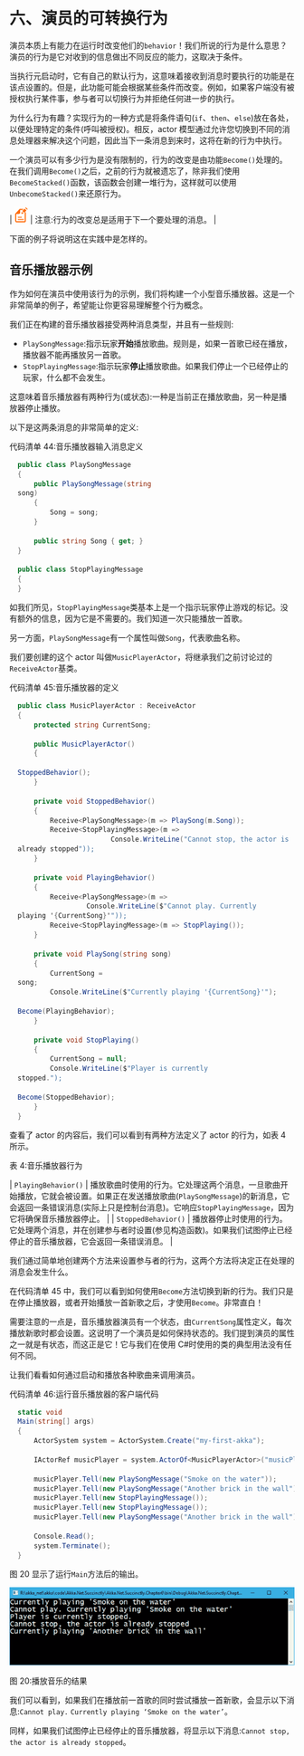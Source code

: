# 六、演员的可转换行为

演员本质上有能力在运行时改变他们的`behavior`！我们所说的行为是什么意思？演员的行为是它对收到的信息做出不同反应的能力，这取决于条件。

当执行元启动时，它有自己的默认行为，这意味着接收到消息时要执行的功能是在该点设置的。但是，此功能可能会根据某些条件而改变。例如，如果客户端没有被授权执行某件事，参与者可以切换行为并拒绝任何进一步的执行。

为什么行为有趣？实现行为的一种方式是将条件语句(`if`、`then`、`else`)放在各处，以便处理特定的条件(呼叫被授权)。相反，actor 模型通过允许您切换到不同的消息处理器来解决这个问题，因此当下一条消息到来时，这将在新的行为中执行。

一个演员可以有多少行为是没有限制的，行为的改变是由功能`Become()`处理的。在我们调用`Become()`之后，之前的行为就被遗忘了，除非我们使用`BecomeStacked()`函数，该函数会创建一堆行为，这样就可以使用`UnbecomeStacked()`来还原行为。

| ![](img/note.png) | 注意:行为的改变总是适用于下一个要处理的消息。 |

下面的例子将说明这在实践中是怎样的。

## 音乐播放器示例

作为如何在演员中使用该行为的示例，我们将构建一个小型音乐播放器。这是一个非常简单的例子，希望能让你更容易理解整个行为概念。

我们正在构建的音乐播放器接受两种消息类型，并且有一些规则:

*   `PlaySongMessage`:指示玩家**开始**播放歌曲。规则是，如果一首歌已经在播放，播放器不能再播放另一首歌。
*   `StopPlayingMessage`:指示玩家**停止**播放歌曲。如果我们停止一个已经停止的玩家，什么都不会发生。

这意味着音乐播放器有两种行为(或状态):一种是当前正在播放歌曲，另一种是播放器停止播放。

以下是这两条消息的非常简单的定义:

代码清单 44:音乐播放器输入消息定义

```cs
  public class PlaySongMessage
  {
      public PlaySongMessage(string
  song)
      {
          Song = song;
      }

      public string Song { get; }
  }

  public class StopPlayingMessage
  {
  }

```

如我们所见，`StopPlayingMessage`类基本上是一个指示玩家停止游戏的标记。没有额外的信息，因为它是不需要的。我们知道一次只能播放一首歌。

另一方面，`PlaySongMessage`有一个属性叫做`Song`，代表歌曲名称。

我们要创建的这个 actor 叫做`MusicPlayerActor`，将继承我们之前讨论过的`ReceiveActor`基类。

代码清单 45:音乐播放器的定义

```cs
  public class MusicPlayerActor : ReceiveActor
  {
      protected string CurrentSong;

      public MusicPlayerActor()
      {

  StoppedBehavior();
      }

      private void StoppedBehavior()
      {
          Receive<PlaySongMessage>(m => PlaySong(m.Song));
          Receive<StopPlayingMessage>(m => 
                         Console.WriteLine("Cannot stop, the actor is
  already stopped"));
      }

      private void PlayingBehavior()
      {
          Receive<PlaySongMessage>(m => 
                   Console.WriteLine($"Cannot play. Currently
  playing '{CurrentSong}'"));
          Receive<StopPlayingMessage>(m => StopPlaying());
      }

      private void PlaySong(string song)
      {
          CurrentSong =
  song;
          Console.WriteLine($"Currently playing '{CurrentSong}'");

  Become(PlayingBehavior);
      }

      private void StopPlaying()
      {
          CurrentSong = null;
          Console.WriteLine($"Player is currently
  stopped.");

  Become(StoppedBehavior);
      }
  }

```

查看了 actor 的内容后，我们可以看到有两种方法定义了 actor 的行为，如表 4 所示。

表 4:音乐播放器行为

| `PlayingBehavior()` | 播放歌曲时使用的行为。它处理这两个消息，一旦歌曲开始播放，它就会被设置。如果正在发送播放歌曲(`PlaySongMessage`)的新消息，它会返回一条错误消息(实际上只是控制台消息)。它响应`StopPlayingMessage`，因为它将确保音乐播放器停止。 |
| `StoppedBehavior()` | 播放器停止时使用的行为。它处理两个消息，并在创建参与者时设置(参见构造函数)。如果我们试图停止已经停止的音乐播放器，它会返回一条错误消息。 |

我们通过简单地创建两个方法来设置参与者的行为，这两个方法将决定正在处理的消息会发生什么。

在代码清单 45 中，我们可以看到如何使用`Become`方法切换到新的行为。我们只是在停止播放器，或者开始播放一首新歌之后，才使用`Become`。非常直白！

需要注意的一点是，音乐播放器演员有一个状态，由`CurrentSong`属性定义，每次播放新歌时都会设置。这说明了一个演员是如何保持状态的。我们提到演员的属性之一就是有状态，而这正是它！它与我们在使用 C#时使用的类的典型用法没有任何不同。

让我们看看如何通过启动和播放各种歌曲来调用演员。

代码清单 46:运行音乐播放器的客户端代码

```cs
  static void
  Main(string[] args)
  {
      ActorSystem system = ActorSystem.Create("my-first-akka");

      IActorRef musicPlayer = system.ActorOf<MusicPlayerActor>("musicPlayer");

      musicPlayer.Tell(new PlaySongMessage("Smoke on the water"));
      musicPlayer.Tell(new PlaySongMessage("Another brick in the wall"));
      musicPlayer.Tell(new StopPlayingMessage());
      musicPlayer.Tell(new StopPlayingMessage());
      musicPlayer.Tell(new PlaySongMessage("Another brick in the wall"));

      Console.Read();
      system.Terminate();
  }

```

图 20 显示了运行`Main`方法后的输出。

![](img/image024.png)

图 20:播放音乐的结果

我们可以看到，如果我们在播放前一首歌的同时尝试播放一首新歌，会显示以下消息:`Cannot play.` `Currently playing ‘Smoke on the water’`。

同样，如果我们试图停止已经停止的音乐播放器，将显示以下消息:`Cannot stop, the actor is already stopped`。